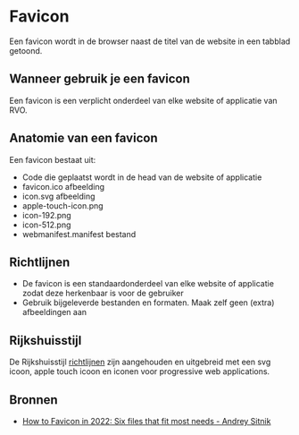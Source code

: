 <!-- @license CC0-1.0 -->

# Favicon

Een favicon wordt in de browser naast de titel van de website in een tabblad getoond.

## Wanneer gebruik je een favicon

Een favicon is een verplicht onderdeel van elke website of applicatie van RVO.

## Anatomie van een favicon

Een favicon bestaat uit:

- Code die geplaatst wordt in de head van de website of applicatie
- favicon.ico afbeelding
- icon.svg afbeelding
- apple-touch-icon.png
- icon-192.png
- icon-512.png
- webmanifest.manifest bestand

## Richtlijnen

- De favicon is een standaardonderdeel van elke website of applicatie zodat deze herkenbaar is voor de gebruiker
- Gebruik bijgeleverde bestanden en formaten. Maak zelf geen (extra) afbeeldingen aan

## Rijkshuisstijl

De Rijkshuisstijl [richtlijnen](https://www.rijkshuisstijl.nl/basiselementen/basiselementen-online/logo) zijn aangehouden en uitgebreid met een svg icoon, apple touch icoon en iconen voor progressive web applications.

## Bronnen

- [How to Favicon in 2022:
  Six files that fit most needs - Andrey Sitnik](https://web.archive.org/web/20220707164647/https://evilmartians.com/chronicles/how-to-favicon-in-2021-six-files-that-fit-most-needs)
